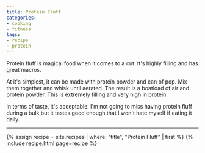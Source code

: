 ```yaml
---
title: Protein Fluff
categories:
- cooking
- fitness
tags:
- recipe
- protein
---
```


Protein fluff is magical food when it comes to a cut.
It's highly filling and has great macros.

At it's simplest, it can be made with protein powder and can of pop.
Mix them together and whisk until aerated.
The result is a boatload of air and protein powder.
This is extremely filling and very high in protein.

In terms of taste, it's acceptable: I'm not going to miss having protein fluff during a bulk but it tastes good enough
that I won't hate myself if eating it daily.

---

{% assign recipe = site.recipes | where: "title",  "Protein Fluff" | first %}
{% include recipe.html page=recipe %}
